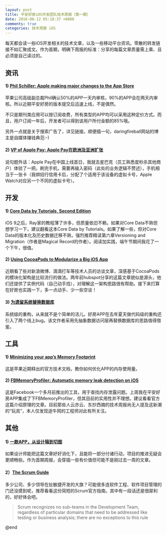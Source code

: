 ```yaml
---
layout: post
title: 平安好房iOS开发团队技术周报（第一期）
date: 2016-06-12 05:18:37 +0800
comments: true
categories: 技术周报 iOS
---
```

每天都会读一些iOS开发相关的技术文章，以及一些移动平台资讯。零散的转发链接不如汇聚成文。作为首期，明确下周报的标准：分享的每篇文章质量需上乘、且必须是自己读过的。

<!--more-->

## 资讯

#### 1) [Phil Schiller: Apple making major changes to the App Store](http://daringfireball.net/2016/06/the_new_app_store)

苹果公司高级副总裁Phil确认50%的APP一天内审核，90%的APP会在两天内审核。所以近期平安好房的版本提交后迅速上线，不是偶然。

不只是期刊类应用可以按订阅收费，所有类型的APP均可以采用这种定价方式。而且，用户订阅一年后，开发者可以得到该用户所付金额的85%哦。

另外一点就是关于搜索广告了，详见链接。顺便插一句，daringfireball网站的博主是自媒体赚钱典范:-)

#### 2) [VP of Apple Pay: Apple Pay在欧洲及亚洲扩张](http://techcrunch.com/2016/05/26/apple-is-working-rapidly-to-launch-apple-pay-in-more-countries-in-asia-and-europe)

说句题外话：Apple Pay在中国上线首日，我就去星巴克（员工熟悉度秒杀其他商户）体验了一把。刷完手机，需要再输入密码（此处的业务逻辑不赘述），手机相当于一张卡（我绑招行信用卡后，分配了个适用于该设备的虚拟卡号，Apple Watch对应另一个不同的虚拟卡号）。

## 开发

#### 1) [Core Data by Tutorials, Second Edition](https://www.raywenderlich.com/store/core-data-by-tutorials)

iOS 9之后，Ray家的教程薄了许多，但质量依旧不赖。如果对Core Data不熟但想学习一下，建议翻看这本Core Data by Tutorials。如果了解一些，但对Core Data的版本化及历史数据迁移不熟，强烈推荐精读第六章Versioning and Migration（作者是Magical Record的作者）。阅读加实践，端午节期间我花了一个下午，很值。

#### 2) [Using CocoaPods to Modularize a Big iOS App](http://product.hubspot.com/blog/architecting-a-large-ios-app-with-cocoapods)

近期看了些对新浪微博、滴滴打车等技术人员的访谈文章，深感基于CocoaPods的模块化架构是比较流行的做法。两年前hubspot分享的这篇文章貌似是源头，他们还提供了实例代码（自己动手找），对理解这一架构思路很有帮助。接下来打算在好房也实践一下，多一点动手、少一些空谈！

#### 3) [为遗留系统替换数据库](http://www.jianshu.com/p/d684693f1d77)

系统级的重构，从来就不是个简单的活儿。好房APP在去年夏天做代码级的重构还引入了两个线上bug。该文作者采用先抽象数据访问层再替换数据库的思路值得借鉴。

## 工具

#### 1) [Minimizing your app’s Memory Footprint](https://developer.apple.com/library/ios/technotes/tn2434/_index.html)

这是苹果近期释出的官方技术文档，教你如何优化APP的内存使用量。

#### 2) [FBMemoryProfiler: Automatic memory leak detection on iOS](https://code.facebook.com/posts/583946315094347/automatic-memory-leak-detection-on-ios/)

这是Facebook一个多月前推出的工具，用于查找内存泄露问题。上周我在平安好房APP集成了下FBMemoryProfiler，但其目前的实用性并不理想。建议看看官方这篇介绍原理的文章。目前那些人云亦云、东抄西摘的技术周报尚无人提及这新潮的“玩具”，本人仅发现途牛网的工程师对此有所关注。

## 其他

#### 1) [一款APP，从设计稿到切图](http://www.ui.cn/detail/67329.html)

如果设计师能把这篇文章好好消化下，且能将一部分付诸行动，项目的推进无疑会更顺畅些。作为首期周报，会穿插一些有价值但可能不是刚过去一周的文章。

#### 2）[The Scrum Guide](http://www.scrumguides.org/docs/scrumguide/v1/scrum-guide-us.pdf)

多少公司、多少领导在扯敏捷开发的大旗？可能很多连软件工程、软件项目管理的门还没摸到呢，推荐看看这份简短的Scrum官方指南。其中有一段话还是很犀利的，好好体会吧。

>Scrum recognizes no sub-teams in the Development Team, regardless of particular domains
that need to be addressed like testing or business analysis; there are no exceptions to this
rule

@end
